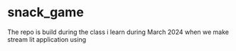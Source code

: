 # snack_game
The repo is build during the class i learn during March 2024 when we make stream lit application using
